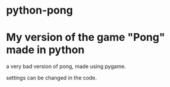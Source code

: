 # python-pong
# My version of the game "Pong" made in python


a very bad version of pong, made using pygame.

settings can be changed in the code.
